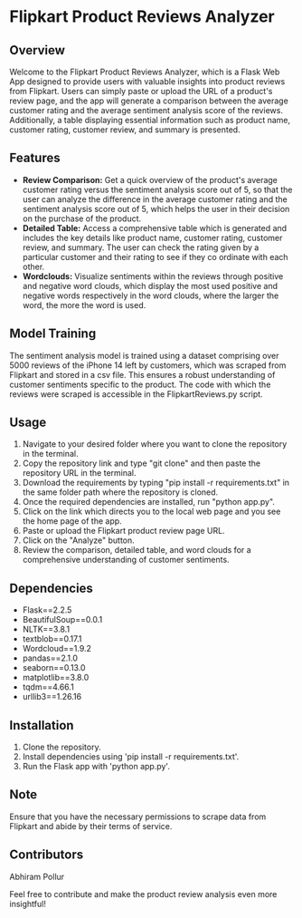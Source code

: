 # Flipkart Product Reviews Analyzer 

## Overview

Welcome to the Flipkart Product Reviews Analyzer, which is a Flask Web App designed to provide users with valuable insights into product reviews from Flipkart. Users can simply paste or upload the URL of a product's review page, and the app will generate a comparison between the average customer rating and the average sentiment analysis score of the reviews. Additionally, a table displaying essential information such as product name, customer rating, customer review, and summary is presented.

## Features

- **Review Comparison:** Get a quick overview of the product's average customer rating versus the sentiment analysis score out of 5, so that the user can analyze the difference in the average customer rating and the sentiment analysis score out of 5, which helps the user in their decision on the purchase of the product.
- **Detailed Table:** Access a comprehensive table which is generated and includes the key details like product name, customer rating, customer review, and summary. The user can check the rating given by a particular customer and their rating to see if they co ordinate with each other.
- **Wordclouds:** Visualize sentiments within the reviews through positive and negative word clouds, which display the most used positive and negative words respectively in the word clouds, where the larger the word, the more the word is used.

## Model Training

The sentiment analysis model is trained using a dataset comprising over 5000 reviews of the iPhone 14 left by customers, which was scraped from Flipkart and stored in a csv file. This ensures a robust understanding of customer sentiments specific to the product. The code with which the reviews were scraped is accessible in the FlipkartReviews.py script. 

## Usage

1. Navigate to your desired folder where you want to clone the repository in the terminal.
2. Copy the repository link and type "git clone" and then paste the repository URL in the terminal.
3. Download the requirements by typing "pip install -r requirements.txt" in the same folder path where the repository is cloned.
4. Once the required dependencies are installed, run "python app.py".
5. Click on the link which directs you to the local web page and you see the home page of the app. 
6. Paste or upload the Flipkart product review page URL.
7. Click on the "Analyze" button.
8. Review the comparison, detailed table, and word clouds for a comprehensive understanding of customer sentiments.

## Dependencies

- Flask==2.2.5
- BeautifulSoup==0.0.1
- NLTK==3.8.1
- textblob==0.17.1
- Wordcloud==1.9.2
- pandas==2.1.0
- seaborn==0.13.0
- matplotlib==3.8.0
- tqdm==4.66.1
- urllib3==1.26.16

## Installation

1. Clone the repository.
2. Install dependencies using 'pip install -r requirements.txt'.
3. Run the Flask app with 'python app.py'.

## Note

Ensure that you have the necessary permissions to scrape data from Flipkart and abide by their terms of service.

## Contributors

Abhiram Pollur

Feel free to contribute and make the product review analysis even more insightful!

